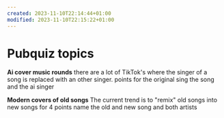 ```yaml
---
created: 2023-11-10T22:14:44+01:00
modified: 2023-11-10T22:15:22+01:00
---
```

# Pubquiz topics

**Ai cover music rounds**
there are a lot of TikTok's where the singer of a song is replaced with an other singer.
points for the original sing the song and the ai singer

**Modern covers of old songs**
The current trend is to "remix" old songs into new songs
for 4 points name the old and new song and both artists

